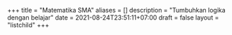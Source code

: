 +++
title = "Matematika SMA"
aliases = []
description = "Tumbuhkan logika dengan belajar"
date = 2021-08-24T23:51:11+07:00
draft = false
layout = "listchild"
+++

